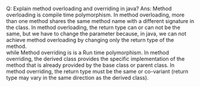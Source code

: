 Q: Explain method overloading and overriding in java?
Ans:
    Method overloading is compile time polymorphism. In method overloading, more than one method shares the same method name with a different signature in the class. In method overloading, the return type can or can not be the same, but we have to change the parameter because, in java, we can not achieve method overloading by changing only the return type of the method.  
    while
    Method overriding is is a Run time polymorphism. In method overriding, the derived class provides the specific implementation of the method that is already provided by the base class or parent class. In method overriding, the return type must be the same or co-variant (return type may vary in the same direction as the derived class).
